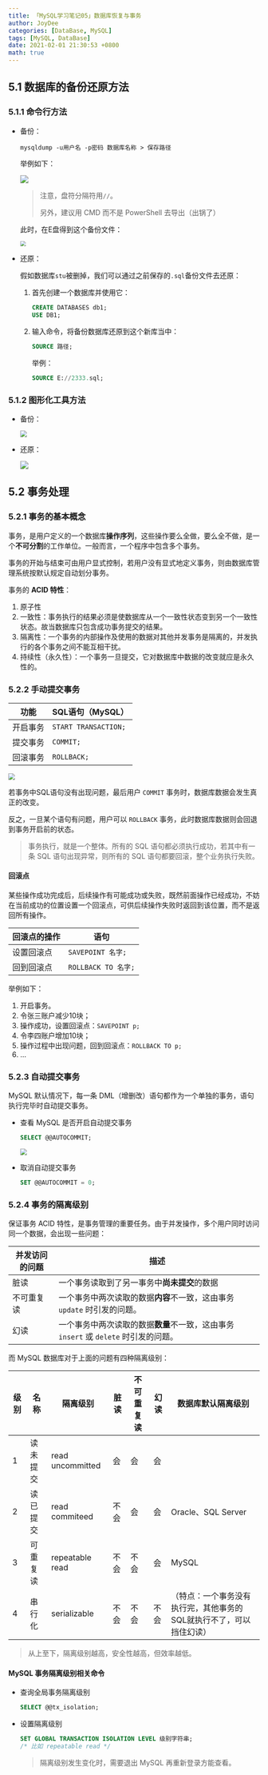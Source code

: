 ```yaml
---
title: 「MySQL学习笔记05」数据库恢复与事务
author: JoyDee
categories: [DataBase, MySQL]
tags: [MySQL, DataBase]
date: 2021-02-01 21:30:53 +0800
math: true
---
```


## 5.1 数据库的备份还原方法

### 5.1.1 命令行方法

+ 备份：

  ```shell
  mysqldump -u用户名 -p密码 数据库名称 > 保存路径
  ```

  举例如下：

  <img src="https://gitee.com/j__strawhat/MyImages/raw/master/20210201004944.png"/>

  > 注意，盘符分隔符用`//`。
  >
  > 另外，建议用 CMD 而不是 PowerShell 去导出（出锅了）

  此时，在E盘得到这个备份文件：

  <img src="https://gitee.com/j__strawhat/MyImages/raw/master/20210201005130.png" style="zoom:67%;" />

+ 还原：

  假如数据库`stu`被删掉，我们可以通过之前保存的`.sql`备份文件去还原：

  1. 首先创建一个数据库并使用它：

     ```sql
     CREATE DATABASES db1;
     USE DB1;
     ```

  2. 输入命令，将备份数据库还原到这个新库当中：

     ```sql
     SOURCE 路径;
     ```

     举例：

     ```sql
     SOURCE E://2333.sql;
     ```

### 5.1.2 图形化工具方法

+ 备份：

  <img src="https://gitee.com/j__strawhat/MyImages/raw/master/20210201010445.png" style="zoom:80%;" />

+ 还原：

  <img src="https://gitee.com/j__strawhat/MyImages/raw/master/20210201010629.png"/>

## 5.2 事务处理

### 5.2.1 事务的基本概念

事务，是用户定义的一个数据库**操作序列**，这些操作要么全做，要么全不做，是一个**不可分割**的工作单位。一般而言，一个程序中包含多个事务。

事务的开始与结束可由用户显式控制，若用户没有显式地定义事务，则由数据库管理系统按默认规定自动划分事务。

事务的 **ACID 特性**：

1. 原子性
2. 一致性：事务执行的结果必须是使数据库从一个一致性状态变到另一个一致性状态。故当数据库只包含成功事务提交的结果。
3. 隔离性：一个事务的内部操作及使用的数据对其他并发事务是隔离的，并发执行的各个事务之间不能互相干扰。
4. 持续性（永久性）：一个事务一旦提交，它对数据库中数据的改变就应是永久性的。

### 5.2.2 手动提交事务

| 功能     | SQL语句（MySQL）     |
| -------- | -------------------- |
| 开启事务 | `START TRANSACTION;` |
| 提交事务 | `COMMIT;`            |
| 回滚事务 | `ROLLBACK;`          |

<img src="https://gitee.com/j__strawhat/MyImages/raw/master/20210203222831.png" style="zoom:80%;" />

若事务中SQL语句没有出现问题，最后用户 `COMMIT` 事务时，数据库数据会发生真正的改变。

反之，一旦某个语句有问题，用户可以 `ROLLBACK` 事务，此时数据库数据则会回退到事务开启前的状态。

> 事务执行，就是一个整体。所有的 SQL 语句都必须执行成功，若其中有一条 SQL 语句出现异常，则所有的 SQL 语句都要回滚，整个业务执行失败。

#### 回滚点

某些操作成功完成后，后续操作有可能成功或失败，既然前面操作已经成功，不妨在当前成功的位置设置一个回滚点，可供后续操作失败时返回到该位置，而不是返回所有操作。

| 回滚点的操作 | 语句                |
| ------------ | ------------------- |
| 设置回滚点   | `SAVEPOINT 名字;`   |
| 回到回滚点   | `ROLLBACK TO 名字;` |

举例如下：

1. 开启事务。
2. 令张三账户减少10块；
3. 操作成功，设置回滚点：`SAVEPOINT p;`
4. 令李四账户增加10块；
5. 操作过程中出现问题，回到回滚点：`ROLLBACK TO p;`
6. …

### 5.2.3 自动提交事务

MySQL 默认情况下，每一条 DML（增删改）语句都作为一个单独的事务，语句执行完毕时自动提交事务。

+ 查看 MySQL 是否开启自动提交事务

  ```sql
  SELECT @@AUTOCOMMIT;
  ```

  <img src="https://gitee.com/j__strawhat/MyImages/raw/master/20210203215620.png" style="zoom:80%;" />

+ 取消自动提交事务

  ```sql
  SET @@AUTOCOMMIT = 0;
  ```

### 5.2.4 事务的隔离级别

保证事务 ACID 特性，是事务管理的重要任务。由于并发操作，多个用户同时访问同一个数据，会出现一些问题：

| 并发访问的问题 | 描述                                                         |
| -------------- | ------------------------------------------------------------ |
| 脏读           | 一个事务读取到了另一事务中**尚未提交**的数据                 |
| 不可重复读     | 一个事务中两次读取的数据**内容**不一致，这由事务 `update` 时引发的问题。 |
| 幻读           | 一个事务中两次读取的数据**数量**不一致，这由事务 `insert` 或 `delete` 时引发的问题。 |

而 MySQL 数据库对于上面的问题有四种隔离级别：

| 级别 | 名称     | 隔离级别         | 脏读 | 不可重复读 | 幻读 | 数据库默认隔离级别                                           |
| ---- | -------- | ---------------- | ---- | ---------- | ---- | ------------------------------------------------------------ |
| 1    | 读未提交 | read uncommitted | 会   | 会         | 会   |                                                              |
| 2    | 读已提交 | read commiteed   | 不会 | 会         | 会   | Oracle、SQL Server                                           |
| 3    | 可重复读 | repeatable read  | 不会 | 不会       | 会   | MySQL                                                        |
| 4    | 串行化   | serializable     | 不会 | 不会       | 不会 | （特点：一个事务没有执行完，其他事务的SQL就执行不了，可以挡住幻读） |

> 从上至下，隔离级别越高，安全性越高，但效率越低。

#### MySQL 事务隔离级别相关命令

+ 查询全局事务隔离级别

  ```sql
  SELECT @@tx_isolation;
  ```

+ 设置隔离级别

  ```sql
  SET GLOBAL TRANSACTION ISOLATION LEVEL 级别字符串;
  /* 比如 repeatable read */
  ```

  > 隔离级别发生变化时，需要退出 MySQL 再重新登录方能查看。